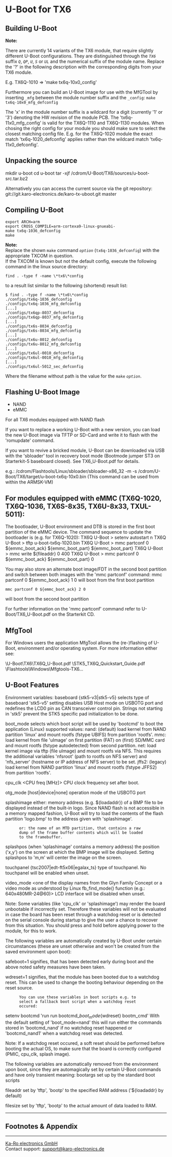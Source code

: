 U-Boot for TX6
==============

Building U-Boot
---------------

**Note:**  

There are currently 14 variants of the TX6 module, that require slightly
different U-Boot configurations. They are distinguished through the _`TX6`_
suffix _`Q`_, _`QP`_, _`U`_, _`S`_ or _`UL`_ and the numerical suffix of the
module name. Replace the '?' in the following description with the corresponding
digits from your TX6 module.


E.g. TX6Q-1010 => 'make tx6q-10x0_config'

Furthermore you can build an U-Boot image for use with the MfGTool by inserting
`_mfg` between the module number suffix and the `_config`: `make
tx6q-10x0_mfg_defconfig`

The 'x' in the module number suffix is a wildcard for a digit (currently '1' or
'3') denoting the HW revision of the module PCB. The 'tx6q-11x0_mfg_config' is
valid for the TX6Q-1110 and TX6Q-1130 modules. When chosing the right config for
your module you should make sure to select the closest matching config file.
E.g. for the TX6Q-1020 module the exact match 'tx6q-1020_defconfig' applies
rather than the wildcard match 'tx6q-11x0_defconfig'.


Unpacking the source
--------------------
mkdir u-boot
cd u-boot
tar -xjf /cdrom/U-Boot/TX6/sources/u-boot-src.tar.bz2

Alternatively you can access the current source via the git repository:
git://git.karo-electronics.de/karo-tx-uboot.git master


Compiling U-Boot
----------------

```console
export ARCH=arm
export CROSS_COMPILE=arm-cortexa9-linux-gnueabi-
make tx6q-1036_defconfig
make
```

**Note:**  
Replace the shown `make` command _`option`_ (`tx6q-1036_defconfig`) with the
appropriate TXCOM in question.  
If the TXCOM is known but not the default config, execute the following command
in the linux source directory:

`find . -type f -name \*tx6\*config`

to a result list similar to the following (shortend) result list:

```console
$ find . -type f -name \*tx6\*config
./configs/tx6q-1036_defconfig
./configs/tx6q-1036_mfg_defconfig
[...]
./configs/tx6qp-8037_defconfig
./configs/tx6qp-8037_mfg_defconfig
[...]
./configs/tx6s-8034_defconfig
./configs/tx6s-8034_mfg_defconfig
[...]
./configs/tx6u-8012_defconfig
./configs/tx6u-8012_mfg_defconfig
[...]
./configs/tx6ul-0010_defconfig
./configs/tx6ul-0010_mfg_defconfig
[...]
./configs/tx6ul-5012_sec_defconfig
```

Where the filename without path is the value for the `make` _`option`_.

Flashing U-Boot Image
---------------------
* NAND
* eMMC

For all TX6 modules equipped with NAND flash

If you want to replace a working U-Boot with a new version, you can
load the new U-Boot image via TFTP or SD-Card and write it to flash
with the 'romupdate' command.

If you want to revive a bricked module, U-Boot can be downloaded via
USB with the 'sbloader' tool in recovery boot mode (Bootmode jumper ST3
on Starterkit-5 baseboard closed). See TX6_U-Boot.pdf for details.

e.g.: /cdrom/Flashtools/Linux/sbloader/sbloader-x86_32 -m -s /cdrom/U-Boot/TX6/target/u-boot-tx6q-10x0.bin
(This command can be used from within the ARMSK-VM)


For modules equipped with eMMC
(TX6Q-1020, TX6Q-1036, TX6S-8x35, TX6U-8x33, TXUL-5011):
--------------------------------------------------------
The bootloader, U-Boot environment and DTB is stored in the first boot
partition of the eMMC device. The command sequence to update the
bootloader is (e.g. for TX6Q-1020):
TX6Q U-Boot > setenv autostart n
TX6Q U-Boot > tftp u-boot-tx6q-1020.bin
TX6Q U-Boot > mmc partconf 0 ${emmc_boot_ack} ${emmc_boot_part} ${emmc_boot_part}
TX6Q U-Boot > mmc write ${fileaddr} 0 400
TX6Q U-Boot > mmc partconf 0 ${emmc_boot_ack} ${emmc_boot_part} 0

You may also store an alternate boot image/FDT in the second boot
partition and switch between both images with the 'mmc partconf'
command:
    mmc partconf 0 ${emmc_boot_ack} 1 0
will boot from the first boot partition

    mmc partconf 0 ${emmc_boot_ack} 2 0
will boot from the second boot partition

For further information on the 'mmc partconf' command refer to
U-Boot/TX6_U-Boot.pdf on the Starterkit CD.


MfgTool
-------
For Windows users the application MfgTool allows the (re-)flashing of
U-Boot, environment and/or operating system. For more information
either see:

\U-Boot\TX6\TX6Q_U-Boot.pdf
\STK5_TX6Q_Quickstart_Guide.pdf
\Flashtools\Windows\Mfgtools-TX6...


U-Boot Features
---------------

Environment variables:
baseboard     {stk5-v3|stk5-v5} selects type of baseboard
	      'stk5-v5' setting disables USB Host mode on USBOTG port
	      and redefines the LCD0 pin as CAN transceiver control pin.
	      Strings not starting in 'stk5' prevent the STK5 specific
	      pad initialization to be done.

boot_mode     selects which boot script will be used by 'bootcmd' to
	      boot the application (Linux)
	      supported values:
	      nand: (default) load kernel from NAND partition 'linux'
			      and mount rootfs (fstype UBIFS)
			      from partition 'rootfs'.
	      mmc:	      load kernel from file 'uImage' on first
	      		      partition (FAT) on (first) SD/MMC card
			      and mount rootfs (fstype autodetected)
			      from second partition.
	      net:	      load kernel image via tftp (file uImage)
	      		      and mount rootfs via NFS. This requires
			      the additional variables 'nfsroot'
			      (path to rootfs on NFS server) and
			      'nfs_server' (hostname or IP address of
			      NFS server) to be set.
	      jffs2: (legacy) load kernel from NAND partition 'linux'
			      and mount rootfs (fstype JFFS2)
			      from partition 'rootfs'.

cpu_clk       <CPU freq [MHz]> CPU clock frequency set after boot.

otg_mode      [host|device|none] operation mode of the USBOTG port

splashimage   either: memory address (e.g. ${loadaddr}) of a BMP file
	      to be displayed instead of the built-in logo. Since NAND
	      flash is not accessible in a memory mapped fashion,
	      U-Boot will try to load the contents of the flash
	      partition 'logo.bmp' to the address given with
	      'splashimage'.

	      or: the name of an MTD partition, that contains a raw
	      dump of the frame buffer contents which will be loaded
	      to the framebuffer.

splashpos     (when 'splashimage' contains a memory address) the
	      position ('x,y') on the screen at which the BMP image
	      will be displayed.
	      Setting splashpos to 'm,m' will center the image on the
	      screen.

touchpanel    {tsc2007|edt-ft5x06|egalax_ts} type of touchpanel.
	      No touchpanel will be enabled when unset.

video_mode    <one of the display names from the Glyn Family Concept or
	      a video mode as understood by Linux fb_find_mode() function
              (e.g.: 640x480MR-24@60)>
	      LCD interface will be disabled when unset.

Note: Some variables (like 'cpu_clk' or 'splashimage') may render the
      board unbootable if incorrectly set. Therefore these variables
      will not be evaluated in case the board has been reset through a
      watchdog reset or <CTRL-C> is detected on the serial console
      during startup to give the user a chance to recover from this
      situation. You should press and hold <CTRL-C> before applying
      power to the module, for this to work.


The following variables are automatically created by U-Boot under
certain circumstances (these are unset otherwise and won't be created
from the saved environment upon boot):

safeboot=1    signifies, that <CTRL-C> has been detected early during
	      boot and the above noted safety measures have been
	      taken.

wdreset=1     signifies, that the module has been booted due to a
	      watchdog reset. This can be used to change the booting
	      behaviour depending on the reset source.

	      You can use these variables in boot scripts e.g. to
	      select a fallback boot script when a watchdog reset
	      occured:
setenv bootcmd 'run run bootcmd_${boot_mode}${wdreset} bootm_cmd'
With the default setting of 'boot_mode=nand' this will run either the
commands stored in 'bootcmd_nand' if no watchdog reset happened or
'bootcmd_nand1' when a watchdog reset was detected.

Note: If a watchdog reset occured, a soft reset should be performed
before booting the actual OS, to make sure that the board is correctly
configured (PMIC, cpu_clk, splash image).

The following variables are automatically removed from the
environment upon boot, since they are automagically set by certain
U-Boot commands and have only transient meaning:
bootargs     set up by the standard boot scripts

fileaddr     set by 'tftp', 'bootp' to the specified RAM address
	     ('${loadaddr} by default)

filesize     set by 'tftp', 'bootp' to the actual amount of data
	     loaded to RAM.

---
## Footnotes & Appendix

---
[Ka-Ro electronics GmbH](http://www.karo-electronics.de)  
Contact support: support@karo-electronics.de